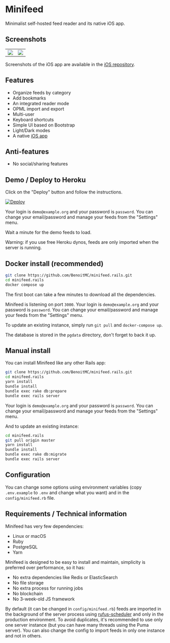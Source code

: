 # Minifeed

Minimalist self-hosted feed reader and its native iOS app.

## Screenshots

<table>
  <tr>
    <td>
      <a href="https://benoitmc.github.io/blobs/minifeed.rails/entries.png">
        <img src="https://benoitmc.github.io/blobs/minifeed.rails/entries.png" />
      </a>
    </td>
    <td>
      <a href="https://benoitmc.github.io/blobs/minifeed.rails/entry.png">
        <img src="https://benoitmc.github.io/blobs/minifeed.rails/entry.png" />
      </a>
    </td>
  </tr>
</table>


Screenshots of the iOS app are available in the [iOS repository](https://github.com/BenoitMC/minifeed.ios).



## Features

- Organize feeds by category
- Add bookmarks
- An integrated reader mode
- OPML import and export
- Multi-user
- Keyboard shortcuts
- Simple UI based on Bootstrap
- Light/Dark modes
- A native [iOS app](https://github.com/BenoitMC/minifeed.ios)



## Anti-features

- No social/sharing features



## Demo / Deploy to Heroku

Click on the "Deploy" button and follow the instructions.

[![Deploy](https://www.herokucdn.com/deploy/button.svg)](https://heroku.com/deploy?template=https://github.com/benoitmc/minifeed.rails/tree/master)

Your login is `demo@example.org` and your password is `password`.
You can change your email/password and manage your feeds from the "Settings" menu.

Wait a minute for the demo feeds to load.

Warning: if you use free Heroku dynos, feeds are only imported when the server is running.



## Docker install (recommended)

```sh
git clone https://github.com/BenoitMC/minifeed.rails.git
cd minifeed.rails
docker compose up
```

The first boot can take a few minutes to download all the dependencies.

Minifeed is listening on port `3000`.
Your login is `demo@example.org` and your password is `password`.
You can change your email/password and manage your feeds from the "Settings" menu.

To update an existing instance, simply run `git pull` and `docker-compose up`.

The database is stored in the `pgdata` directory, don't forget to back it up.



## Manual install

You can install Minifeed like any other Rails app:

```sh
git clone https://github.com/BenoitMC/minifeed.rails.git
cd minifeed.rails
yarn install
bundle install
bundle exec rake db:prepare
bundle exec rails server
```

Your login is `demo@example.org` and your password is `password`.
You can change your email/password and manage your feeds from the "Settings" menu.

And to update an existing instance:


```sh
cd minifeed.rails
git pull origin master
yarn install
bundle install
bundle exec rake db:migrate
bundle exec rails server
```



## Configuration

You can change some options using environment variables (copy `.env.example` to `.env` and change what you want) and in the `config/minifeed.rb` file.



## Requirements / Technical information

Minifeed has very few dependencies:

- Linux or macOS
- Ruby
- PostgreSQL
- Yarn

Minifeed is designed to be easy to install and maintain, simplicity is preferred over performance, so it has:

- No extra dependencies like Redis or ElasticSearch
- No file storage
- No extra process for running jobs
- No blockchain
- No 3-week-old JS framework

By default (it can be changed in `config/minifeed.rb`) feeds are imported in the background of the server process using [rufus-scheduler](https://github.com/jmettraux/rufus-scheduler) and only in the production environment.
To avoid duplicates, it's recommended to use only one server instance (but you can have many threads using the Puma server).
You can also change the config to import feeds in only one instance and not in others.

